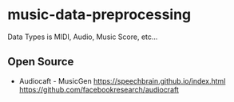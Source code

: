 # music-data-preprocessing
Data Types is MIDI, Audio, Music Score, etc...

Open Source
---
* Audiocaft - MusicGen
  https://speechbrain.github.io/index.html
  https://github.com/facebookresearch/audiocraft
